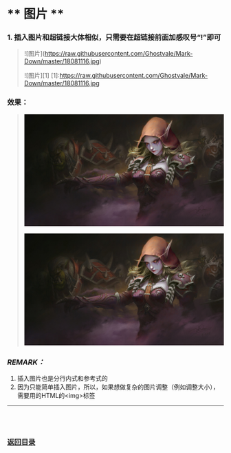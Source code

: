 # ** 图片 **

### 1. 插入图片和超链接大体相似，只需要在超链接前面加感叹号“!”即可

> \!\[图片](https://raw.githubusercontent.com/Ghostvale/Mark-Down/master/18081116.jpg)  
>
>\!\[图片]\[1]
>\[1]:https://raw.githubusercontent.com/Ghostvale/Mark-Down/master/18081116.jpg

### 效果：

> ![图片](https://raw.githubusercontent.com/Ghostvale/Mark-Down/master/18081116.jpg)  
>
>![图片][1]
>
>[1]:https://raw.githubusercontent.com/Ghostvale/Mark-Down/master/18081116.jpg

### *REMARK：*

1. 插入图片也是分行内式和参考式的
2. 因为只能简单插入图片，所以，如果想做复杂的图片调整（例如调整大小），需要用的HTML的\<img>标签
---------
<br><br>
###  [返回目录](./README.md)